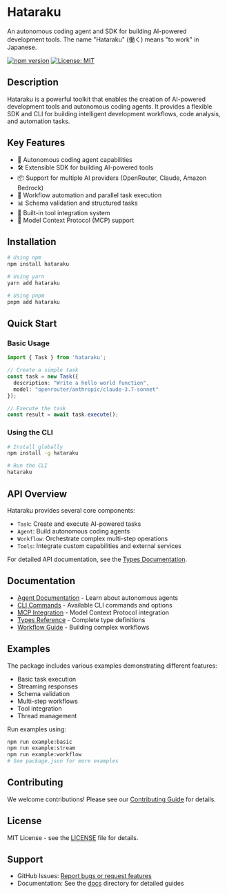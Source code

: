 # Hataraku

An autonomous coding agent and SDK for building AI-powered development tools. The name "Hataraku" (働く) means "to work" in Japanese.

[![npm version](https://badge.fury.io/js/hataraku.svg)](https://badge.fury.io/js/hataraku)
[![License: MIT](https://img.shields.io/badge/License-MIT-yellow.svg)](https://opensource.org/licenses/MIT)

## Description

Hataraku is a powerful toolkit that enables the creation of AI-powered development tools and autonomous coding agents. It provides a flexible SDK and CLI for building intelligent development workflows, code analysis, and automation tasks.

## Key Features

- 🤖 Autonomous coding agent capabilities
- 🛠️ Extensible SDK for building AI-powered tools
- 📦 Support for multiple AI providers (OpenRouter, Claude, Amazon Bedrock)
- 🔄 Workflow automation and parallel task execution
- 📊 Schema validation and structured tasks
- 🧰 Built-in tool integration system
- 🔗 Model Context Protocol (MCP) support

## Installation

```bash
# Using npm
npm install hataraku

# Using yarn
yarn add hataraku

# Using pnpm
pnpm add hataraku
```

## Quick Start

### Basic Usage

```typescript
import { Task } from 'hataraku';

// Create a simple task
const task = new Task({
  description: "Write a hello world function",
  model: "openrouter/anthropic/claude-3.7-sonnet"
});

// Execute the task
const result = await task.execute();
```

### Using the CLI

```bash
# Install globally
npm install -g hataraku

# Run the CLI
hataraku
```

## API Overview

Hataraku provides several core components:

- `Task`: Create and execute AI-powered tasks
- `Agent`: Build autonomous coding agents
- `Workflow`: Orchestrate complex multi-step operations
- `Tools`: Integrate custom capabilities and external services

For detailed API documentation, see the [Types Documentation](docs/types.md).

## Documentation

- [Agent Documentation](docs/agent.md) - Learn about autonomous agents
- [CLI Commands](docs/cli-commands.md) - Available CLI commands and options
- [MCP Integration](docs/mcp.md) - Model Context Protocol integration
- [Types Reference](docs/types.md) - Complete type definitions
- [Workflow Guide](docs/workflow-proposal.md) - Building complex workflows

## Examples

The package includes various examples demonstrating different features:

- Basic task execution
- Streaming responses
- Schema validation
- Multi-step workflows
- Tool integration
- Thread management

Run examples using:

```bash
npm run example:basic
npm run example:stream
npm run example:workflow
# See package.json for more examples
```

## Contributing

We welcome contributions! Please see our [Contributing Guide](CONTRIBUTING.md) for details.

## License

MIT License - see the [LICENSE](LICENSE) file for details.

## Support

- GitHub Issues: [Report bugs or request features](https://github.com/turlockmike/hataraku/issues)
- Documentation: See the [docs](./docs) directory for detailed guides